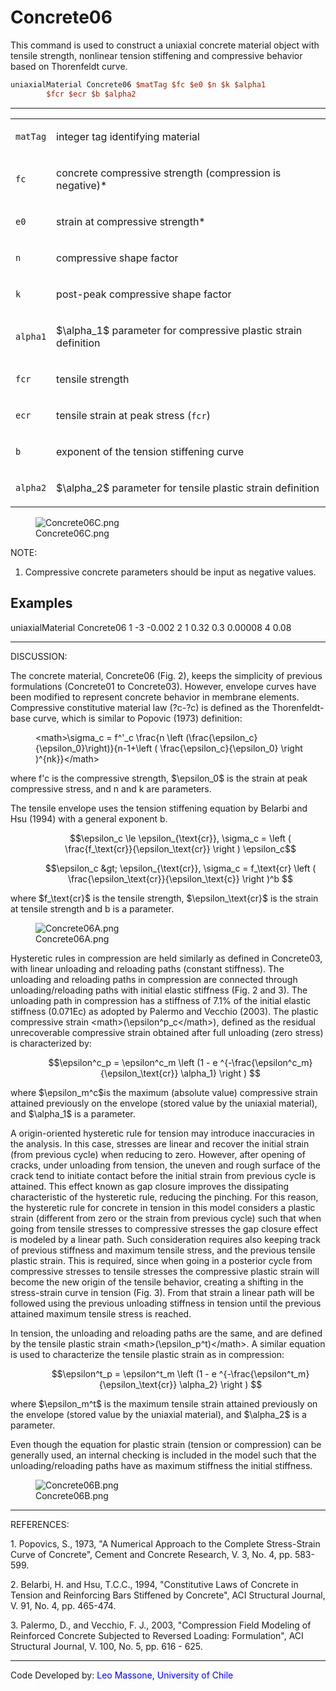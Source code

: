 # Concrete06

<p>This command is used to construct a uniaxial concrete material object
with tensile strength, nonlinear tension stiffening and compressive
behavior based on Thorenfeldt curve.</p>

```tcl
uniaxialMaterial Concrete06 $matTag $fc $e0 $n $k $alpha1
        $fcr $ecr $b $alpha2
```

<hr />
<table>
<tbody>
<tr class="odd">
<td><code class="parameter-table-variable">matTag</code></td>
<td><p>integer tag identifying material</p></td>
</tr>
<tr class="even">
<td><code class="parameter-table-variable">fc</code></td>
<td><p>concrete compressive strength (compression is negative)*</p></td>
</tr>
<tr class="odd">
<td><code class="parameter-table-variable">e0</code></td>
<td><p>strain at compressive strength*</p></td>
</tr>
<tr class="even">
<td><code class="parameter-table-variable">n</code></td>
<td><p>compressive shape factor</p></td>
</tr>
<tr class="odd">
<td><code class="parameter-table-variable">k</code></td>
<td><p>post-peak compressive shape factor</p></td>
</tr>
<tr class="even">
<td><p><code class="parameter-table-variable">alpha1</code></p></td>
<td><p>$\alpha_1$ parameter for compressive
plastic strain definition</p></td>
</tr>
<tr class="odd">
<td><code class="parameter-table-variable">fcr</code></td>
<td><p>tensile strength</p></td>
</tr>
<tr class="even">
<td><code class="parameter-table-variable">ecr</code></td>
<td><p>tensile strain at peak stress (<code>fcr</code>)</p></td>
</tr>
<tr class="odd">
<td><code class="parameter-table-variable">b</code></td>
<td><p>exponent of the tension stiffening curve</p></td>
</tr>
<tr class="even">
<td><p><code class="parameter-table-variable">alpha2</code></p></td>
<td><p>$\alpha_2$ parameter for tensile plastic
strain definition</p></td>
</tr>
</tbody>
</table>
<figure>
<img src="/OpenSeesRT/contrib/static/Concrete06C.png" title="Concrete06C.png"
alt="Concrete06C.png" />
<figcaption aria-hidden="true">Concrete06C.png</figcaption>
</figure>

<p>NOTE:</p>
<ol>
<li>Compressive concrete parameters should be input as negative
values.</li>
</ol>

## Examples

<p>uniaxialMaterial Concrete06 1 -3 -0.002 2 1 0.32 0.3 0.00008 4
0.08</p>
<hr />
<p>DISCUSSION:</p>
<p>The concrete material, Concrete06 (Fig. 2), keeps the simplicity of
previous formulations (Concrete01 to Concrete03). However, envelope
curves have been modified to represent concrete behavior in membrane
elements. Compressive constitutive material law (?c-?c) is defined as
the Thorenfeldt-base curve, which is similar to Popovic (1973)
definition:</p>
<dl>
<dt></dt>
<dd>
&lt;math&gt;\sigma_c = f^'_c \frac{n \left
(\frac{\epsilon_c}{\epsilon_0}\right)}{n-1+\left (
\frac{\epsilon_c}{\epsilon_0} \right )^{nk}}&lt;/math&gt;
</dd>
</dl>
<p>where f'c is the compressive strength,
$\epsilon_0$ is the strain at peak compressive
stress, and n and k are parameters.</p>
<p>The tensile envelope uses the tension stiffening equation by Belarbi
and Hsu (1994) with a general exponent b.</p>
<dl>
<dt></dt>
<dd>

$$\epsilon_c \le \epsilon_{\text{cr}}, \sigma_c = \left (
\frac{f_\text{cr}}{\epsilon_\text{cr}} \right ) \epsilon_c$$

</dd>
</dl>
<dl>
<dt></dt>
<dd>

$$\epsilon_c &gt; \epsilon_{\text{cr}}, \sigma_c = f_\text{cr}
\left ( \frac{\epsilon_\text{cr}}{\epsilon_\text{c}} \right )^b
$$

</dd>
</dl>
<p>where $f_\text{cr}$ is the tensile strength,
$\epsilon_\text{cr}$ is the strain at tensile
strength and b is a parameter.</p>
<figure>
<img src="/OpenSeesRT/contrib/static/Concrete06A.png" title="Concrete06A.png"
alt="Concrete06A.png" />
<figcaption aria-hidden="true">Concrete06A.png</figcaption>
</figure>
<p>Hysteretic rules in compression are held similarly as defined in
Concrete03, with linear unloading and reloading paths (constant
stiffness). The unloading and reloading paths in compression are
connected through unloading/reloading paths with initial elastic
stiffness (Fig. 2 and 3). The unloading path in compression has a
stiffness of 7.1% of the initial elastic stiffness (0.071Ec) as adopted
by Palermo and Vecchio (2003). The plastic compressive strain
&lt;math&gt;(\epsilon^p_c&lt;/math&gt;), defined as the residual
unrecoverable compressive strain obtained after full unloading (zero
stress) is characterized by:</p>
<dl>
<dt></dt>
<dd>

$$\epsilon^c_p = \epsilon^c_m \left (1 - e
^{-\frac{\epsilon^c_m}{\epsilon_\text{cr}} \alpha_1} \right )
$$

</dd>
</dl>
<p>where $\epsilon_m^c$is the maximum (absolute
value) compressive strain attained previously on the envelope (stored
value by the uniaxial material), and $\alpha_1$
is a parameter.</p>
<p>A origin-oriented hysteretic rule for tension may introduce
inaccuracies in the analysis. In this case, stresses are linear and
recover the initial strain (from previous cycle) when reducing to zero.
However, after opening of cracks, under unloading from tension, the
uneven and rough surface of the crack tend to initiate contact before
the initial strain from previous cycle is attained. This effect known as
gap closure improves the dissipating characteristic of the hysteretic
rule, reducing the pinching. For this reason, the hysteretic rule for
concrete in tension in this model considers a plastic strain (different
from zero or the strain from previous cycle) such that when going from
tensile stresses to compressive stresses the gap closure effect is
modeled by a linear path. Such consideration requires also keeping track
of previous stiffness and maximum tensile stress, and the previous
tensile plastic strain. This is required, since when going in a
posterior cycle from compressive stresses to tensile stresses the
compressive plastic strain will become the new origin of the tensile
behavior, creating a shifting in the stress-strain curve in tension
(Fig. 3). From that strain a linear path will be followed using the
previous unloading stiffness in tension until the previous attained
maximum tensile stress is reached.</p>
<p>In tension, the unloading and reloading paths are the same, and are
defined by the tensile plastic strain
&lt;math&gt;(\epsilon_p^t)&lt;/math&gt;. A similar equation is used to
characterize the tensile plastic strain as in compression:</p>
<dl>
<dt></dt>
<dd>

$$\epsilon^t_p = \epsilon^t_m \left (1 - e
^{-\frac{\epsilon^t_m}{\epsilon_\text{cr}} \alpha_2} \right )
$$

</dd>
</dl>
<p>where $\epsilon_m^t$ is the maximum tensile
strain attained previously on the envelope (stored value by the uniaxial
material), and $\alpha_2$ is a parameter.</p>
<p>Even though the equation for plastic strain (tension or compression)
can be generally used, an internal checking is included in the model
such that the unloading/reloading paths have as maximum stiffness the
initial stiffness.</p>
<figure>
<img src="/OpenSeesRT/contrib/static/Concrete06B.png" title="Concrete06B.png"
alt="Concrete06B.png" />
<figcaption aria-hidden="true">Concrete06B.png</figcaption>
</figure>
<hr />
<p>REFERENCES:</p>
<p>1. Popovics, S., 1973, "A Numerical Approach to the Complete
Stress-Strain Curve of Concrete", Cement and Concrete Research, V. 3,
No. 4, pp. 583-599.</p>
<p>2. Belarbi, H. and Hsu, T.C.C., 1994, "Constitutive Laws of Concrete
in Tension and Reinforcing Bars Stiffened by Concrete", ACI Structural
Journal, V. 91, No. 4, pp. 465-474.</p>
<p>3. Palermo, D., and Vecchio, F. J., 2003, "Compression Field Modeling
of Reinforced Concrete Subjected to Reversed Loading: Formulation", ACI
Structural Journal, V. 100, No. 5, pp. 616 - 625.</p>
<hr />
<p>Code Developed by: <span style="color:blue"> Leo Massone,
University of Chile </span></p>
